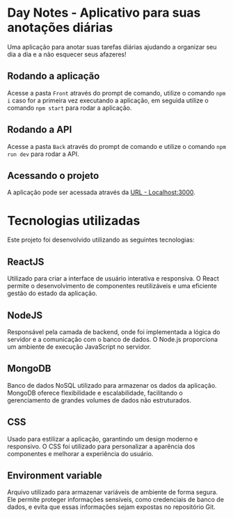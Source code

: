 # Day Notes - Aplicativo para suas anotações diárias

Uma aplicação para anotar suas tarefas diárias ajudando a organizar seu dia a dia e a não esquecer seus afazeres!

## Rodando a aplicação

Acesse a pasta `Front` através do prompt de comando, utilize o comando `npm i` caso for a primeira vez executando a aplicação, em seguida utilize o comando `npm start` para rodar a aplicação.

## Rodando a API

Acesse a pasta `Back` através do prompt de comando e utilize o comando `npm run dev` para rodar a API.

## Acessando o projeto

A aplicação pode ser acessada através da [URL - Localhost:3000](http://localhost:3000/).

# Tecnologias utilizadas

Este projeto foi desenvolvido utilizando as seguintes tecnologias:

## ReactJS

Utilizado para criar a interface de usuário interativa e responsiva. O React permite o desenvolvimento de componentes reutilizáveis e uma eficiente gestão do estado da aplicação.

## NodeJS

Responsável pela camada de backend, onde foi implementada a lógica do servidor e a comunicação com o banco de dados. O Node.js proporciona um ambiente de execução JavaScript no servidor.

## MongoDB

Banco de dados NoSQL utilizado para armazenar os dados da aplicação. MongoDB oferece flexibilidade e escalabilidade, facilitando o gerenciamento de grandes volumes de dados não estruturados.

## CSS

Usado para estilizar a aplicação, garantindo um design moderno e responsivo. O CSS foi utilizado para personalizar a aparência dos componentes e melhorar a experiência do usuário.

## Environment variable

Arquivo utilizado para armazenar variáveis de ambiente de forma segura. Ele permite proteger informações sensíveis, como credenciais de banco de dados, e evita que essas informações sejam expostas no repositório Git.